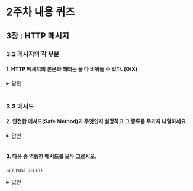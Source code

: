 # 2주차 내용 퀴즈

## 3장 : HTTP 메시지

### 3.2 메시지의 각 부분

#### 1. HTTP 메세지의 본문과 헤더는 둘 다 비워둘 수 있다. (O/X)

<details>
<summary>답안</summary>
<div markdown="1">

X

본문은 비어있을 수 있지만 헤더의 집합은 반드시 빈 줄(CRLF)로 끝나야한다.

</div>
</details>

<br>

### 3.3 메서드

#### 2. 안전한 메서드(Safe Method)가 무엇인지 설명하고 그 종류를 두가지 나열하세요.

<details>
<summary>답안</summary>
<div markdown="1">

안전한 메서드란 서버측의 상태 정보를 변경하지 않는 메소드를 말하며 GET, HEAD가 있다.

</div>
</details>

 <br>

#### 3. 다음 중 멱등한 메서드를 모두 고르시오.

`GET` `POST` `DELETE`

<details>
<summary>답안</summary>
<div markdown="1">

GET, DELETE

POST는 여러번 호출시 각기 다른 결과가 리턴될 수 있으므로 멱등하지 않다.

</div>
</details>
